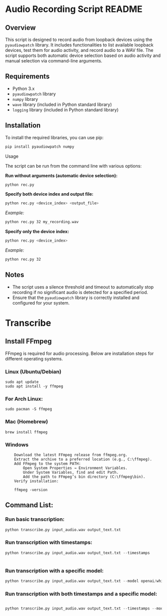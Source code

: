 # Audio Recording Script README

## Overview
This script is designed to record audio from loopback devices using the `pyaudiowpatch` library. It includes functionalities to list available loopback devices, test them for audio activity, and record audio to a WAV file. The script supports both automatic device selection based on audio activity and manual selection via command-line arguments.

## Requirements
- Python 3.x
- `pyaudiowpatch` library
- `numpy` library
- `wave` library (included in Python standard library)
- `logging` library (included in Python standard library)

## Installation
To install the required libraries, you can use pip:
```sh
pip install pyaudiowpatch numpy
```

Usage

The script can be run from the command line with various options:

**Run without arguments (automatic device selection):**

```sh
python rec.py
```

**Specify both device index and output file:**

```sh
python rec.py <device_index> <output_file>
```

_Example:_

```sh
python rec.py 32 my_recording.wav
```

**Specify only the device index:**

```sh
python rec.py <device_index>
```

_Example:_

```sh
python rec.py 32
```


## Notes
- The script uses a silence threshold and timeout to automatically stop recording if no significant audio is detected for a specified period.
- Ensure that the `pyaudiowpatch` library is correctly installed and configured for your system.



# Transcribe

## Install FFmpeg

FFmpeg is required for audio processing. Below are installation steps for different operating systems.

### Linux (Ubuntu/Debian)
```
sudo apt update
sudo apt install -y ffmpeg
```
### For Arch Linux:
```
sudo pacman -S ffmpeg
```

### Mac (Homebrew)
```
brew install ffmpeg
```
### Windows
```
    Download the latest FFmpeg release from ffmpeg.org.
    Extract the archive to a preferred location (e.g., C:\ffmpeg).
    Add FFmpeg to the system PATH:
        Open System Properties → Environment Variables.
        Under System Variables, find and edit Path.
        Add the path to FFmpeg’s bin directory (C:\ffmpeg\bin).
    Verify installation:

    ffmpeg -version
```


## Command List:
### Run basic transcription:
```python
python transcribe.py input_audio.wav output_text.txt
```
### Run transcription with timestamps:
```python
python transcribe.py input_audio.wav output_text.txt --timestamps
```
#
### Run transcription with a specific model:
```python
python transcribe.py input_audio.wav output_text.txt --model openai/whisper-large.en
```
### Run transcription with both timestamps and a specific model:
```python

python transcribe.py input_audio.wav output_text.txt --timestamps --model openai/whisper-base.en
```